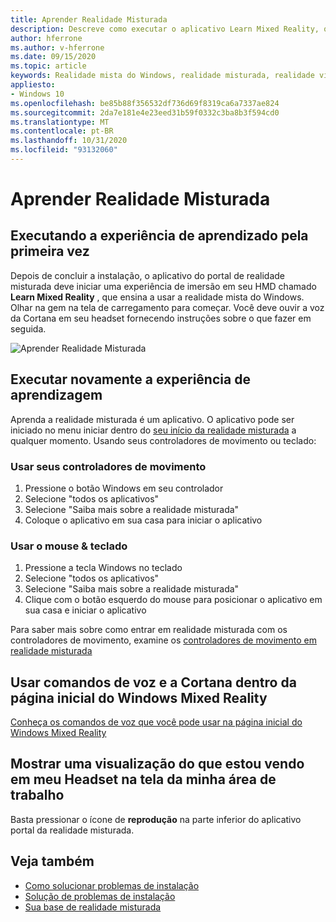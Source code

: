 ```yaml
---
title: Aprender Realidade Misturada
description: Descreve como executar o aplicativo Learn Mixed Reality, que ensina a usar e navegar na realidade mista do Windows.
author: hferrone
ms.author: v-hferrone
ms.date: 09/15/2020
ms.topic: article
keywords: Realidade mista do Windows, realidade misturada, realidade virtual, VR, Sr, tutorial, introdução
appliesto:
- Windows 10
ms.openlocfilehash: be85b88f356532df736d69f8319ca6a7337ae824
ms.sourcegitcommit: 2da7e181e4e23eed31b59f0332c3ba8b3f594cd0
ms.translationtype: MT
ms.contentlocale: pt-BR
ms.lasthandoff: 10/31/2020
ms.locfileid: "93132060"
---
```

# <a name="learn-mixed-reality"></a>Aprender Realidade Misturada

## <a name="running-the-learning-experience-for-the-first-time"></a>Executando a experiência de aprendizado pela primeira vez

Depois de concluir a instalação, o aplicativo do portal de realidade misturada deve iniciar uma experiência de imersão em seu HMD chamado **Learn Mixed Reality** , que ensina a usar a realidade mista do Windows. Olhar na gem na tela de carregamento para começar. Você deve ouvir a voz da Cortana em seu headset fornecendo instruções sobre o que fazer em seguida.

![Aprender Realidade Misturada](images/file-learnmixedrealitystart.png)

## <a name="re-run-the-learning-experience"></a>Executar novamente a experiência de aprendizagem

Aprenda a realidade misturada é um aplicativo. O aplicativo pode ser iniciado no menu iniciar dentro do [seu início da realidade misturada](your-mixed-reality-home.md) a qualquer momento. Usando seus controladores de movimento ou teclado:

### <a name="use-your-motion-controllers"></a>Usar seus controladores de movimento

1. Pressione o botão Windows em seu controlador
2. Selecione "todos os aplicativos"
3. Selecione "Saiba mais sobre a realidade misturada"
4. Coloque o aplicativo em sua casa para iniciar o aplicativo

### <a name="use-your-mouse--keyboard"></a>Usar o mouse & teclado

1. Pressione a tecla Windows no teclado
2. Selecione "todos os aplicativos"
3. Selecione "Saiba mais sobre a realidade misturada"
4. Clique com o botão esquerdo do mouse para posicionar o aplicativo em sua casa e iniciar o aplicativo

Para saber mais sobre como entrar em realidade misturada com os controladores de movimento, examine os [controladores de movimento em realidade misturada](controllers-in-wmr.md)

## <a name="use-voice-commands-and-cortana-inside-of-the-windows-mixed-reality-home"></a>Usar comandos de voz e a Cortana dentro da página inicial do Windows Mixed Reality

[Conheça os comandos de voz que você pode usar na página inicial do Windows Mixed Reality](https://support.microsoft.com/help/4041322/windows-10-speech-in-windows-mixed-reality)

## <a name="show-a-preview-of-what-im-seeing-in-my-headset-on-my-desktops-screen"></a>Mostrar uma visualização do que estou vendo em meu Headset na tela da minha área de trabalho

Basta pressionar o ícone de **reprodução** na parte inferior do aplicativo portal da realidade misturada.

## <a name="see-also"></a>Veja também

* [Como solucionar problemas de instalação](installation_errors.md)
* [Solução de problemas de instalação](wmr-setup-faq.md)
* [Sua base de realidade misturada](your-mixed-reality-home.md)
